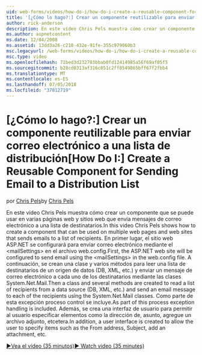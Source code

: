 ```yaml
---
uid: web-forms/videos/how-do-i/how-do-i-create-a-reusable-component-for-sending-email-to-a-distribution-list
title: '[¿Cómo lo hago?:] Crear un componente reutilizable para enviar correo electrónico a una lista de distribución | Microsoft Docs'
author: rick-anderson
description: En este vídeo Chris Pels muestra cómo crear un componente que se puede usar en varias páginas web y sitios web que envía mensajes de correo electrónico a una lista de destinatarios. Primera persona...
ms.author: aspnetcontent
ms.date: 12/04/2008
ms.assetid: 13dd3a26-c210-432e-91fe-355c979060b3
msc.legacyurl: /web-forms/videos/how-do-i/how-do-i-create-a-reusable-component-for-sending-email-to-a-distribution-list
msc.type: video
ms.openlocfilehash: 71bed3d232703bbab0fd12414985a56f69af05f5
ms.sourcegitcommit: b28cd0313af316c051c2ff8549865bff67f2fbb4
ms.translationtype: MT
ms.contentlocale: es-ES
ms.lasthandoff: 07/05/2018
ms.locfileid: "37812719"
---
```

<a name="how-do-i-create-a-reusable-component-for-sending-email-to-a-distribution-list"></a><span data-ttu-id="d8461-104">[¿Cómo lo hago?:] Crear un componente reutilizable para enviar correo electrónico a una lista de distribución</span><span class="sxs-lookup"><span data-stu-id="d8461-104">[How Do I:] Create a Reusable Component for Sending Email to a Distribution List</span></span>
====================
<span data-ttu-id="d8461-105">por [Chris Pels](https://twitter.com/chrispels)</span><span class="sxs-lookup"><span data-stu-id="d8461-105">by [Chris Pels](https://twitter.com/chrispels)</span></span>

<span data-ttu-id="d8461-106">En este vídeo Chris Pels muestra cómo crear un componente que se puede usar en varias páginas web y sitios web que envía mensajes de correo electrónico a una lista de destinatarios.</span><span class="sxs-lookup"><span data-stu-id="d8461-106">In this video Chris Pels shows how to create a component that can be used on multiple web pages and web sites that sends emails to a list of recipients.</span></span> <span data-ttu-id="d8461-107">En primer lugar, el sitio web ASP.NET se configurará para enviar correo electrónico mediante el &lt;mailSettings&gt; en el archivo web.config.</span><span class="sxs-lookup"><span data-stu-id="d8461-107">First, the ASP.NET web site will be configured to send email using the &lt;mailSettings&gt; in the web.config file.</span></span> <span data-ttu-id="d8461-108">A continuación, se crean una clase y varios métodos para leer una lista de destinatarios de un origen de datos (DB, XML, etc.) y enviar un mensaje de correo electrónico a cada uno de los destinatarios mediante las clases System.Net.Mail.</span><span class="sxs-lookup"><span data-stu-id="d8461-108">Then a class and several methods are created to read a list of recipients from a data source (DB, XML, etc.) and send an email message to each of the recipients using the System.Net.Mail classes.</span></span> <span data-ttu-id="d8461-109">Como parte de esta excepción proceso control se incluye.</span><span class="sxs-lookup"><span data-stu-id="d8461-109">As part of this process exception handling is included.</span></span> <span data-ttu-id="d8461-110">Además, se crea una interfaz de usuario para permitir al usuario especificar elementos como la dirección de, asunto, agregue un archivo adjunto, etcetera.</span><span class="sxs-lookup"><span data-stu-id="d8461-110">In addition, a user interface is created to allow the user to specify items such as the From address, Subject, add an attachment, etc.</span></span>

[<span data-ttu-id="d8461-111">&#9654;Vea el vídeo (35 minutos)</span><span class="sxs-lookup"><span data-stu-id="d8461-111">&#9654; Watch video (35 minutes)</span></span>](https://channel9.msdn.com/Blogs/ASP-NET-Site-Videos/how-do-i-create-a-reusable-component-for-sending-email-to-a-distribution-list)
